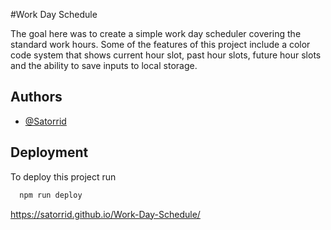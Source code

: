 #Work Day Schedule

The goal here was to create a simple work day scheduler covering the standard work hours. Some of the features of this project include a color code system that shows current hour slot, past hour slots, future hour slots and the ability to save inputs to local storage. 
## Authors

- [@Satorrid](https://github.com/Satorrid)


## Deployment

To deploy this project run

```bash
  npm run deploy
```

https://satorrid.github.io/Work-Day-Schedule/
